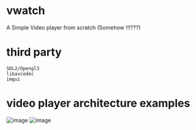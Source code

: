 # vwatch
A Simple Video player from scratch (Somehow !!!???)

# third party
    SDL2/Opengl3
    libavcodec
    imgui


# video player architecture examples
   ![image](https://github.com/MuhammadElkotb/vwatch/assets/67494587/cecb831a-2d11-4b1b-b142-e798676a3882)
   ![image](https://github.com/MuhammadElkotb/vwatch/assets/67494587/568db8c6-550f-4b31-b995-0876784ab1c3)

